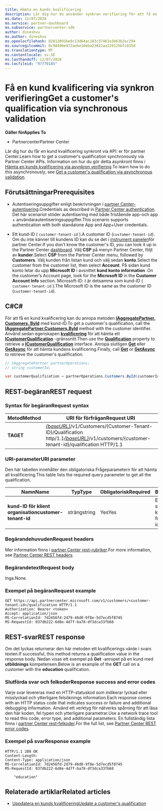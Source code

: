 ```yaml
---
title: Hämta en kunds kvalificering
description: Lär dig hur du använder synkron verifiering för att få en kund kvalificering via API för partner Center. Partner kan använda detta för att validera utbildnings kunder.
ms.date: 12/07/2020
ms.service: partner-dashboard
ms.subservice: partnercenter-sdk
author: dineshvu
ms.author: dineshvu
ms.openlocfilehash: 82812091be9c13d64ac183c37461e3b63b2ec294
ms.sourcegitcommit: 0c98496e972aebe10eba23822aa229125bfc035d
ms.translationtype: MT
ms.contentlocale: sv-SE
ms.lasthandoff: 12/07/2020
ms.locfileid: "97770185"
---
```

# <a name="get-a-customers-qualification-via-synchronous-validation"></a><span data-ttu-id="4245a-104">Få en kund kvalificering via synkron verifiering</span><span class="sxs-lookup"><span data-stu-id="4245a-104">Get a customer's qualification via synchronous validation</span></span>

<span data-ttu-id="4245a-105">**Gäller för**</span><span class="sxs-lookup"><span data-stu-id="4245a-105">**Applies To**</span></span>

- <span data-ttu-id="4245a-106">Partnercenter</span><span class="sxs-lookup"><span data-stu-id="4245a-106">Partner Center</span></span>

<span data-ttu-id="4245a-107">Lär dig hur du får en kund kvalificering synkront via API: er för partner Center.</span><span class="sxs-lookup"><span data-stu-id="4245a-107">Learn how to get a customer's qualification synchronously via Partner Center APIs.</span></span> <span data-ttu-id="4245a-108">Information om hur du gör detta asynkront finns i [Hämta en kunds kvalificering via asynkron verifiering](get-customer-qualification-asynchronous.md).</span><span class="sxs-lookup"><span data-stu-id="4245a-108">To learn how to do this asynchronously, see [Get a customer's qualification via asynchronous validation](get-customer-qualification-asynchronous.md).</span></span>

## <a name="prerequisites"></a><span data-ttu-id="4245a-109">Förutsättningar</span><span class="sxs-lookup"><span data-stu-id="4245a-109">Prerequisites</span></span>

- <span data-ttu-id="4245a-110">Autentiseringsuppgifter enligt beskrivningen i [partner Center-autentisering](partner-center-authentication.md).</span><span class="sxs-lookup"><span data-stu-id="4245a-110">Credentials as described in [Partner Center authentication](partner-center-authentication.md).</span></span> <span data-ttu-id="4245a-111">Det här scenariot stöder autentisering med både fristående app-och app + användarautentiseringsuppgifter.</span><span class="sxs-lookup"><span data-stu-id="4245a-111">This scenario supports authentication with both standalone App and App+User credentials.</span></span>

- <span data-ttu-id="4245a-112">Ett kund-ID ( `customer-tenant-id` ).</span><span class="sxs-lookup"><span data-stu-id="4245a-112">A customer ID (`customer-tenant-id`).</span></span> <span data-ttu-id="4245a-113">Om du inte känner till kundens ID kan du se det i [instrument panelen](https://partner.microsoft.com/dashboard)för partner Center.</span><span class="sxs-lookup"><span data-stu-id="4245a-113">If you don't know the customer's ID, you can look it up in the Partner Center [dashboard](https://partner.microsoft.com/dashboard).</span></span> <span data-ttu-id="4245a-114">Välj **CSP** på menyn Partner Center, följt av **kunder**.</span><span class="sxs-lookup"><span data-stu-id="4245a-114">Select **CSP** from the Partner Center menu, followed by **Customers**.</span></span> <span data-ttu-id="4245a-115">Välj kunden från listan kund och välj sedan **konto**.</span><span class="sxs-lookup"><span data-stu-id="4245a-115">Select the customer from the customer list, then select **Account**.</span></span> <span data-ttu-id="4245a-116">På sidan kund konto letar du upp **Microsoft ID** i avsnittet **kund konto information** .</span><span class="sxs-lookup"><span data-stu-id="4245a-116">On the customer’s Account page, look for the **Microsoft ID** in the **Customer Account Info** section.</span></span> <span data-ttu-id="4245a-117">Microsoft-ID: t är detsamma som kund-ID ( `customer-tenant-id` ).</span><span class="sxs-lookup"><span data-stu-id="4245a-117">The Microsoft ID is the same as the customer ID  (`customer-tenant-id`).</span></span>

## <a name="c"></a><span data-ttu-id="4245a-118">C\#</span><span class="sxs-lookup"><span data-stu-id="4245a-118">C\#</span></span>

<span data-ttu-id="4245a-119">För att få en kund kvalificering kan du anropa metoden [**IAggregatePartner. Customers. ById**](/dotnet/api/microsoft.store.partnercenter.customers.icustomercollection.byid) med kund-ID.</span><span class="sxs-lookup"><span data-stu-id="4245a-119">To get a customer's qualification, call the [**IAggregatePartner.Customers.ById**](/dotnet/api/microsoft.store.partnercenter.customers.icustomercollection.byid) method with the customer identifier.</span></span> <span data-ttu-id="4245a-120">Använd sedan egenskapen [**kvalificering**](/dotnet/api/microsoft.store.partnercenter.customers.icustomer.qualification) för att hämta ett [**ICustomerQualification**](/dotnet/api/microsoft.store.partnercenter.qualification.icustomerqualification) -gränssnitt.</span><span class="sxs-lookup"><span data-stu-id="4245a-120">Then use the [**Qualification**](/dotnet/api/microsoft.store.partnercenter.customers.icustomer.qualification) property to retrieve a [**ICustomerQualification**](/dotnet/api/microsoft.store.partnercenter.qualification.icustomerqualification) interface.</span></span> <span data-ttu-id="4245a-121">Anropa slutligen [**Get**](/dotnet/api/microsoft.store.partnercenter.subscriptions.isubscriptioncollection.get) eller [**GetAsync**](/dotnet/api/microsoft.store.partnercenter.subscriptions.isubscriptioncollection.getasync) för att hämta kundens kvalificering.</span><span class="sxs-lookup"><span data-stu-id="4245a-121">Finally, call [**Get**](/dotnet/api/microsoft.store.partnercenter.subscriptions.isubscriptioncollection.get) or [**GetAsync**](/dotnet/api/microsoft.store.partnercenter.subscriptions.isubscriptioncollection.getasync) to retrieve the customer's qualification.</span></span>

``` csharp
// IAggregatePartner partnerOperations;
// string customerId;

var customerQualification = partnerOperations.Customers.ById(customerId).Qualification.Get();
```

## <a name="rest-request"></a><span data-ttu-id="4245a-122">REST-begäran</span><span class="sxs-lookup"><span data-stu-id="4245a-122">REST request</span></span>

### <a name="request-syntax"></a><span data-ttu-id="4245a-123">Syntax för begäran</span><span class="sxs-lookup"><span data-stu-id="4245a-123">Request syntax</span></span>

| <span data-ttu-id="4245a-124">Metod</span><span class="sxs-lookup"><span data-stu-id="4245a-124">Method</span></span>  | <span data-ttu-id="4245a-125">URI för förfrågan</span><span class="sxs-lookup"><span data-stu-id="4245a-125">Request URI</span></span>                                                                                          |
|---------|------------------------------------------------------------------------------------------------------|
| <span data-ttu-id="4245a-126">**TA**</span><span class="sxs-lookup"><span data-stu-id="4245a-126">**GET**</span></span> | <span data-ttu-id="4245a-127">[*{baseURL}*](partner-center-rest-urls.md)/v1/Customers/{Customer-Tenant-ID}/Qualification http/1.1</span><span class="sxs-lookup"><span data-stu-id="4245a-127">[*{baseURL}*](partner-center-rest-urls.md)/v1/customers/{customer-tenant-id}/qualification HTTP/1.1</span></span> |

### <a name="uri-parameter"></a><span data-ttu-id="4245a-128">URI-parameter</span><span class="sxs-lookup"><span data-stu-id="4245a-128">URI parameter</span></span>

<span data-ttu-id="4245a-129">Den här tabellen innehåller den obligatoriska Frågeparametern för att hämta all kvalificering.</span><span class="sxs-lookup"><span data-stu-id="4245a-129">This table lists the required query parameter to get all the qualification.</span></span>

| <span data-ttu-id="4245a-130">Namn</span><span class="sxs-lookup"><span data-stu-id="4245a-130">Name</span></span>               | <span data-ttu-id="4245a-131">Typ</span><span class="sxs-lookup"><span data-stu-id="4245a-131">Type</span></span>   | <span data-ttu-id="4245a-132">Obligatorisk</span><span class="sxs-lookup"><span data-stu-id="4245a-132">Required</span></span> | <span data-ttu-id="4245a-133">Beskrivning</span><span class="sxs-lookup"><span data-stu-id="4245a-133">Description</span></span>                                           |
|--------------------|--------|----------|-------------------------------------------------------|
| <span data-ttu-id="4245a-134">**kund-ID för klient organisation**</span><span class="sxs-lookup"><span data-stu-id="4245a-134">**customer-tenant-id**</span></span> | <span data-ttu-id="4245a-135">sträng</span><span class="sxs-lookup"><span data-stu-id="4245a-135">string</span></span> | <span data-ttu-id="4245a-136">Yes</span><span class="sxs-lookup"><span data-stu-id="4245a-136">Yes</span></span>      | <span data-ttu-id="4245a-137">En GUID-formaterad sträng som identifierar kunden.</span><span class="sxs-lookup"><span data-stu-id="4245a-137">A GUID-formatted string that identifies the customer.</span></span> |

### <a name="request-headers"></a><span data-ttu-id="4245a-138">Begärandehuvuden</span><span class="sxs-lookup"><span data-stu-id="4245a-138">Request headers</span></span>

<span data-ttu-id="4245a-139">Mer information finns i [partner Center rest-rubriker](headers.md).</span><span class="sxs-lookup"><span data-stu-id="4245a-139">For more information, see [Partner Center REST headers](headers.md).</span></span>

### <a name="request-body"></a><span data-ttu-id="4245a-140">Begärandetext</span><span class="sxs-lookup"><span data-stu-id="4245a-140">Request body</span></span>

<span data-ttu-id="4245a-141">Inga.</span><span class="sxs-lookup"><span data-stu-id="4245a-141">None.</span></span>

### <a name="request-example"></a><span data-ttu-id="4245a-142">Exempel på begäran</span><span class="sxs-lookup"><span data-stu-id="4245a-142">Request example</span></span>

```http
GET https://api.partnercenter.microsoft.com/v1/customers/<customer-tenant-id>/qualification HTTP/1.1
Authorization: Bearer <token>
Accept: application/json
MS-CorrelationId: 7d2456fd-2d79-46d0-9f8e-5d7ecd5f8745
MS-RequestId: 037db222-6d8e-4d7f-ba78-df3dca33fb68
```

## <a name="rest-response"></a><span data-ttu-id="4245a-143">REST-svar</span><span class="sxs-lookup"><span data-stu-id="4245a-143">REST response</span></span>

<span data-ttu-id="4245a-144">Om det lyckas returnerar den här metoden ett kvalificerings värde i svars texten.</span><span class="sxs-lookup"><span data-stu-id="4245a-144">If successful, this method returns a qualification value in the response body.</span></span>  <span data-ttu-id="4245a-145">Nedan visas ett exempel på **Get** -anropet på en kund med **utbildnings** kompetensen.</span><span class="sxs-lookup"><span data-stu-id="4245a-145">Below is an example of the **GET** call on a customer with the **education** qualification.</span></span>

### <a name="response-success-and-error-codes"></a><span data-ttu-id="4245a-146">Slutförda svar och felkoder</span><span class="sxs-lookup"><span data-stu-id="4245a-146">Response success and error codes</span></span>

<span data-ttu-id="4245a-147">Varje svar levereras med en HTTP-statuskod som indikerar lyckad eller misslyckad och ytterligare felsöknings information.</span><span class="sxs-lookup"><span data-stu-id="4245a-147">Each response comes with an HTTP status code that indicates success or failure and additional debugging information.</span></span> <span data-ttu-id="4245a-148">Använd ett verktyg för nätverks spårning för att läsa den här koden, fel typen och ytterligare parametrar.</span><span class="sxs-lookup"><span data-stu-id="4245a-148">Use a network trace tool to read this code, error type, and additional parameters.</span></span> <span data-ttu-id="4245a-149">En fullständig lista finns i [partner Center rest-felkoder](error-codes.md).</span><span class="sxs-lookup"><span data-stu-id="4245a-149">For the full list, see [Partner Center REST error codes](error-codes.md).</span></span>

### <a name="response-example"></a><span data-ttu-id="4245a-150">Exempel på svar</span><span class="sxs-lookup"><span data-stu-id="4245a-150">Response example</span></span>

```http
HTTP/1.1 200 OK
Content-Length:
Content-Type: application/json
MS-CorrelationId: 7d2456fd-2d79-46d0-9f8e-5d7ecd5f8745
MS-RequestId: 037db222-6d8e-4d7f-ba78-df3dca33fb68

    "education"

```

## <a name="related-articles"></a><span data-ttu-id="4245a-151">Relaterade artiklar</span><span class="sxs-lookup"><span data-stu-id="4245a-151">Related articles</span></span>

- [<span data-ttu-id="4245a-152">Uppdatera en kunds kvalificering</span><span class="sxs-lookup"><span data-stu-id="4245a-152">Update a customer's qualification</span></span>](update-a-customer-s-qualification.md)
